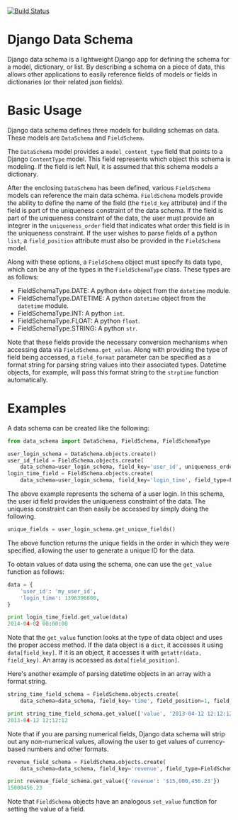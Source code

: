 [![Build Status](https://travis-ci.org/ambitioninc/django-data-schema.png)](https://travis-ci.org/ambitioninc/django-data-schema)

Django Data Schema
==================
Django data schema is a lightweight Django app for defining the schema for a model, dictionary, or list.
By describing a schema on a piece of data, this allows other applications to easily reference
fields of models or fields in dictionaries (or their related json fields).

# Basic Usage
Django data schema defines three models for building schemas on data. These models are ``DataSchema`` and
``FieldSchema``.

The ``DataSchema`` model provides a ``model_content_type`` field that points to a Django ``ContentType`` model.
This field represents which object this schema is modeling. If the field is left Null, it is assumed that
this schema models a dictionary.

After the enclosing ``DataSchema`` has been defined, various ``FieldSchema`` models can reference the main
data schema. ``FieldSchema`` models provide the ability to define the name of the field (the ``field_key`` attribute)
and if the field is part of the uniqueness constraint of the data schema. If the field is part of the
uniqueness constraint of the data, the user must provide an integrer in the ``uniqueness_order`` field that indicates
what order this field is in the uniqueness constraint. If the user wishes to parse fields of a python ``list``, a
``field_position`` attribute must also be provided in the ``FieldSchema`` model.

Along with these options, a ``FieldSchema`` object must specify its data type, which can be any of the types in the
``FieldSchemaType`` class. These types are as follows:

- FieldSchemaType.DATE: A python ``date`` object from the ``datetime`` module.
- FieldSchemaType.DATETIME: A python ``datetime`` object from the ``datetime`` module.
- FieldSchemaType.INT: A python ``int``.
- FieldSchemaType.FLOAT: A python ``float``.
- FieldSchemaType.STRING: A python ``str``.

Note that these fields provide the necessary conversion mechanisms when accessing data via ``FieldSchema.get_value``.
Along with providing the type of field being accessed, a ``field_format`` parameter can be specified as a format
string for parsing string values into their associated types. Datetime objects, for example, will pass this
format string to the ``strptime`` function automatically.

# Examples

A data schema can be created like the following:

```python
from data_schema import DataSchema, FieldSchema, FieldSchemaType

user_login_schema = DataSchema.objects.create()
user_id_field = FieldSchema.objects.create(
    data_schema=user_login_schema, field_key='user_id', uniqueness_order=1, field_type=FieldSchemaType.STRING)
login_time_field = FieldSchema.objects.create(
    data_schema=user_login_schema, field_key='login_time', field_type=FieldSchemaType.DATETIME)
```

The above example represents the schema of a user login. In this schema, the user id field provides the uniqueness
constraint of the data. The uniquess constraint can then easily be accessed by simply doing the following.

```python
unique_fields = user_login_schema.get_unique_fields()
```

The above function returns the unique fields in the order in which they were specified, allowing the user to
generate a unique ID for the data.

To obtain values of data using the schema, one can use the ``get_value`` function as follows:

```python
data = {
    'user_id': 'my_user_id',
    'login_time': 1396396800,
}

print login_time_field.get_value(data)
2014-04-02 00:00:00
```

Note that the ``get_value`` function looks at the type of data object and uses the proper access method. If the
data object is a ``dict``, it accesses it using ``data[field_key]``. If it is an object, it accesses it with
``getattr(data, field_key)``. An array is accessed as ``data[field_position]``.

Here's another example of parsing datetime objects in an array with a format string.

```python
string_time_field_schema = FieldSchema.objects.create(
    data_schema=data_schema, field_key='time', field_position=1, field_type=FieldSchemaType.DATETIME, field_format='%Y-%m-%d %H:%M:%S')

print string_time_field_schema.get_value(['value', '2013-04-12 12:12:12'])
2013-04-12 12:12:12
```

Note that if you are parsing numerical fields, Django data schema will strip out any non-numerical values, allowing the user to get values of currency-based numbers and other formats.

```python
revenue_field_schema = FieldSchema.objects.create(
    data_schema=data_schema, field_key='revenue', field_type=FieldSchemaType.FLOAT)

print revenue_field_schema.get_value({'revenue': '$15,000,456.23'})
15000456.23
```

Note that ``FieldSchema`` objects have an analogous ``set_value`` function for setting the value of a field.
